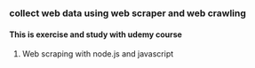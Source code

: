 ### collect web data using web scraper and web crawling

#### This is exercise and study with udemy course 
1. Web scraping with node.js and javascript
